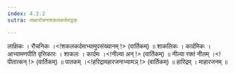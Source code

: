 ```yaml
---
index: 4.2.2
sutra: लाक्षारोचनाशकलकर्दमाट्ठक्

---
```

 लाक्षिकः । रौचनिकः ।<!शकलकर्दमाभ्यामुपसंख्यानम् !> (वार्तिकम्) ॥ शाकलिकः । कार्दमिकः । आभ्यामणपीति वृत्तिकारः । शाकलः । कार्दमः ।<!नील्या अन् !> (वार्तिकम्) ॥ नील्या रक्तं नीलम् ।<!पीतात्कन् !> (वार्तिकम्) ॥ पातकम् ।<!हरिद्रामहारजनाभ्यामञ् !> (वार्तिकम्) ॥ हारिद्रम् । माहारजनम् ॥